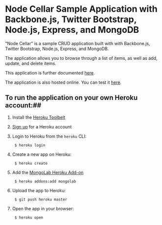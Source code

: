 # Node Cellar Sample Application with Backbone.js, Twitter Bootstrap, Node.js, Express, and MongoDB #

"Node Cellar" is a sample CRUD application built with with Backbone.js, Twitter Bootstrap, Node.js, Express, and MongoDB.

The application allows you to browse through a list of items, as well as add, update, and delete items.

This application is further documented [here](http://coenraets.org/blog).

The application is also hosted online. You can test it [here](http://nodecellar.coenraets.org).


## To run the application on your own Heroku account:##

1. Install the [Heroku Toolbelt](http://toolbelt.heroku.com)

2. [Sign up](http://heroku.com/signup) for a Heroku account

3. Login to Heroku from the `heroku` CLI:

        $ heroku login

4. Create a new app on Heroku:

        $ heroku create

5. Add the [MongoLab Heroku Add-on](http://addons.heroku.com/mongolab)

        $ heroku addons:add mongolab

6. Upload the app to Heroku:

        $ git push heroku master

7. Open the app in your browser:

        $ heroku open

